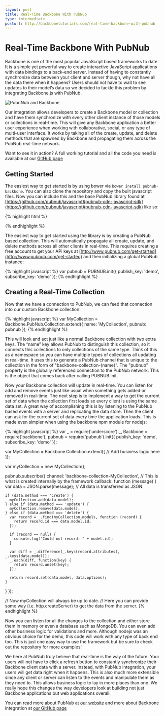 ```yaml
---
layout: post
title: Real-Time Backbone With PubNub
type: intermediate
posturl: http://backbonetutorials.com/real-time-backbone-with-pubnub
---
```


# Real-Time Backbone With PubNub

Backbone is one of the most popular JavaScript based frameworks to date. It is a simple yet powerful way to create interactive JavaScript applications with data bindings to a back-end server. Instead of having to constantly synchronize data between your client and server though, why not have all the data there when it happens? Users should not have to wait to see updates to their model’s data so we decided to tackle this problem by integrating Backbone.js with PubNub.

![PubnNub and Backbone](http://blogly.pubnub.com/wp-content/uploads/2013/08/PubNubBackboneJS.png)

Our integration allows developers to create a Backbone model or collection and have them synchronize with every other client instance of those models or collections in real-time. This will give any Backbone application a better user experience when working with collaborative, social, or any type of multi-user interface. It works by taking all of the create, update, and delete methods that are spawned by Backbone and propagating them across the PubNub real-time network.

Want to see it in action? A full working tutorial and all the code you need is available at our [GitHub page](http://pubnub.github.io/backbone/)

## Getting Started

The easiest way to get started is by using bower via `bower install pubnub-backbone`. You can also clone the repository and copy the built javascript files. Now you can include this and the base PubNub library found at [https://github.com/pubnub/javascript#pubnub-cdn-javascript-sdk](https://github.com/pubnub/javascript#pubnub-cdn-javascript-sdk) like so:

{% highlight html %}
<script src="http://cdn.pubnub.com/pubnub.min.js"></script>
<script src="/path/to/backbone-pubnub.min.js"></script>
{% endhighlight %}

The easiest way to get started using the library is by creating a PubNub based collection. This will automatically propagate all create, update, and delete methods across all other clients in real-time. This requires creating a free account to get your API keys at [http://www.pubnub.com/get-started](http://www.pubnub.com/get-started) and then initializing a global PubNub instance:

{% highlight javascript %}
var pubnub = PUBNUB.init({
  publish_key: 'demo',
  subscribe_key: 'demo'
});
{% endhighlight %}

## Creating a Real-Time Collection

Now that we have a connection to PubNub, we can feed that connection into our custom Backbone collection:

{% highlight javascript %}
var MyCollection = Backbone.PubNub.Collection.extend({
  name: 'MyCollection',
  pubnub: pubnub
});
{% endhighlight %}

This will look and act just like a normal Backbone collection with two extra keys. The “name” key allows PubNub to distinguish this collection, so it connects this collections to only collections of the same type. Think of this as a namespace so you can have multiple types of collections all updating in real-time. It uses this to generate a PubNub channel that is unique to the collection in the form of "backbone-collection-{name}". The "pubnub" property is the globally referenced connection to the PubNub network. This is the object that comes back after calling PUBNUB.init.

Now your Backbone collection will update in real-time. You can listen for add and remove events just like usual when something gets added or removed in real-time. The next step is to implement a way to get the current set of data when the collection first loads so every client is using the same data set. A great way of accomplishing this is by listening to the PubNub based events with a server and replicating the data store. Then the client can ask for the current set of data every time the application loads. This is made even simpler when using the backbone npm module for nodejs:

{% highlight javascript %}
var _ = require('underscore')._,
    Backbone = require('backbone'),
    pubnub = require('pubnub').init({
      publish_key: 'demo',
      subscribe_key: 'demo'
    });
    
var MyCollection = Backbone.Collection.extend({
  // Add business logic here
});
 
var myCollection = new MyCollection();
 
pubnub.subscribe({
  channel: 'backbone-collection-MyCollection', // This is what is created internally by the framework
  callback: function (message) {
    var data = JSON.parse(message); // All data is transferred as JSON
    
    if (data.method === 'create') {
      myCollection.add(data.model);
    } else if (data.method === 'update') {
      myCollection.remove(data.model);
    } else if (data.method === 'delete') {
      var record = _.find(myCollection.models, function (record) {
        return record.id === data.model.id;
      });
      
      if (record == null) {
        console.log("Could not record: " + model.id);
      }
      
      var diff = _.difference(_.keys(record.attributes), _.keys(data.model));
      _.each(diff, function(key) {
        return record.unset(key);
      });
      
      return record.set(data.model, data.options);
    }
  }
});
 
// Now myCollection will always be up to date.
// Here you can provide some way (i.e. http.createServer) to get the data from the server.
{% endhighlight %}

Now you can listen for all the changes to the collection and either store them in memory or even a database such as MongoDB. You can even add other business logic for validations and more. Although nodejs was an obvious choice for the demo, this code will work with any type of back end too. This is just one easy way to use the framework but be sure to check out the repository for more examples!

We here at PubNub truly believe that real-time is the way of the future. Your users will not have to click a refresh button to constantly synchronize their Backbone client data with a server. Instead, with PubNub integration, your users will get data right when it happens. This is also much more extensible since any client or server can listen to the events and manipulate them as they need to. This allows business logic to lay in more places than one. We really hope this changes the way developers look at building not just Backbone applications but web applications overall.

You can read more about PubNub at [our website](http://pubnub.com) and more about Backbone integration at [our GitHub page](http://pubnub.github.io/backbone/)

